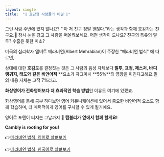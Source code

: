 ```yaml
---
layout: single
title:  "💌 호감형 사람들의 비밀 🥰"
---
```

그런 사람 주변에 있지 않나요?  “ 아 저 친구 정말 괜찮다.”라는 생각과 함께 호감가는 친구요.🙋
잠시 눈을 감고 그 사람을 떠올려보세요. 어떤 생각이 드나요? 친구의 특유의 말투? 수줍은 듯한 미소?



미국의 심리학자 앨버트 메라비언(Albert Mehrabian)이 주장한 “메라비언 법칙" 에 따르면, 

상대에 대한 **호감도**를 결정짓는 것은 그 사람의 음성 자체보다  **말투, 표정, 제스처, 바디랭귀지, 태도와**  **같은** **비언어적** **요소가 자그마치
**55%**의 영향을 미친다고해요.말의 내용 자체는 고작 7%라고. 


**화상영어가 전화영어보다 더 효과적인 학습 방법**인 이유도 여기에 있겠죠.

화상영어를 통해 공부 하다보면 영어 커뮤니케이션에 있어서 중요한 비언어적 요소도 함께 학습하며, 
더 매력적이게 영어를 구사할 수 있게 될거에요.

영어로 포텐이 터지는 그날까지 **🙌** **캠블리가** **옆에서** **함께** **할게요!**

**Cambly is rooting for you!**

👉[메라비언 법칙, 영어로 살펴보기 ](https://www.businessballs.com/communication-skills/mehrabians-communication-theory-verbal-non-verbal-body-language/) 

👉[메라비언 법칙, 한국어로 살펴보기](https://story.kakao.com/ch/sissa/KLLfJ3O164A)

